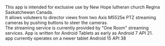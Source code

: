 This app is intended for exclusive use by New Hope lutheran church Regina Saskatchewan Canada.  
It allows voluteers to director views from two Axis M5525e PTZ streaming cameras by pushing buttons to steer the cameras.  
The streaming service is currently provided by "One Room" streaming services.
App is written for Android Tablets as early as Android 7 API 21.
app currently operates on a newer tablet Android 15 API 38
